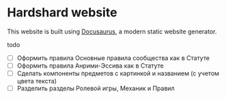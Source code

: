 # Hardshard website

This website is built using [Docusaurus](https://docusaurus.io/), a modern static website generator.

todo

- [ ] Оформить правила Основные правила сообщества как в Статуте
- [ ] Оформить правила Анрими-Эссива как в Статуте
- [ ] Сделать компоненты предметов с картинкой и названием (с учетом цвета текста)
- [ ] Разделить разделы Ролевой игры, Механик и Правил